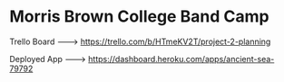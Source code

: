 # Morris Brown College Band Camp 




Trello Board ---> https://trello.com/b/HTmeKV2T/project-2-planning


Deployed App ---> https://dashboard.heroku.com/apps/ancient-sea-79792
